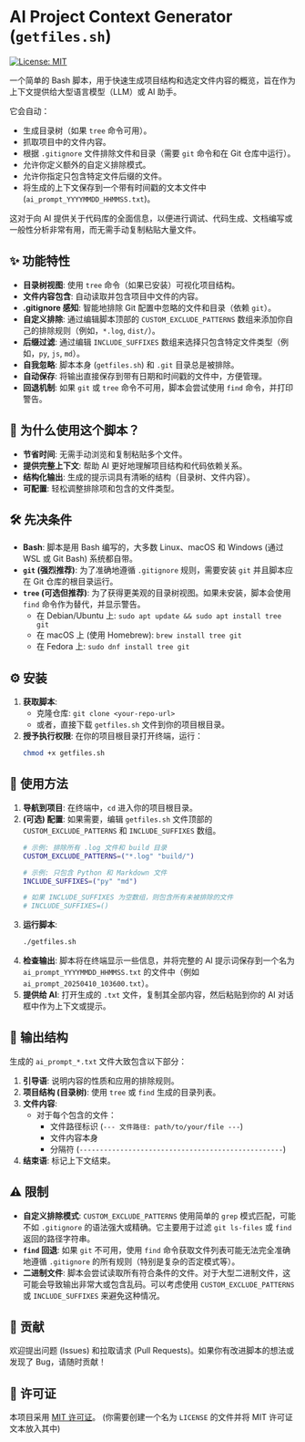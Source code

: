 # AI Project Context Generator (`getfiles.sh`)

[![License: MIT](https://img.shields.io/badge/License-MIT-yellow.svg)](https://opensource.org/licenses/MIT)

一个简单的 Bash 脚本，用于快速生成项目结构和选定文件内容的概览，旨在作为上下文提供给大型语言模型（LLM）或 AI 助手。

它会自动：

*   生成目录树（如果 `tree` 命令可用）。
*   抓取项目中的文件内容。
*   根据 `.gitignore` 文件排除文件和目录（需要 `git` 命令和在 Git 仓库中运行）。
*   允许你定义额外的自定义排除模式。
*   允许你指定只包含特定文件后缀的文件。
*   将生成的上下文保存到一个带有时间戳的文本文件中 (`ai_prompt_YYYYMMDD_HHMMSS.txt`)。

这对于向 AI 提供关于代码库的全面信息，以便进行调试、代码生成、文档编写或一般性分析非常有用，而无需手动复制粘贴大量文件。

## ✨ 功能特性

*   **目录树视图**: 使用 `tree` 命令（如果已安装）可视化项目结构。
*   **文件内容包含**: 自动读取并包含项目中文件的内容。
*   **.gitignore 感知**: 智能地排除 Git 配置中忽略的文件和目录（依赖 `git`）。
*   **自定义排除**: 通过编辑脚本顶部的 `CUSTOM_EXCLUDE_PATTERNS` 数组来添加你自己的排除规则（例如，`*.log`, `dist/`）。
*   **后缀过滤**: 通过编辑 `INCLUDE_SUFFIXES` 数组来选择只包含特定文件类型（例如，`py`, `js`, `md`）。
*   **自我忽略**: 脚本本身 (`getfiles.sh`) 和 `.git` 目录总是被排除。
*   **自动保存**: 将输出直接保存到带有日期和时间戳的文件中，方便管理。
*   **回退机制**: 如果 `git` 或 `tree` 命令不可用，脚本会尝试使用 `find` 命令，并打印警告。

## 🚀 为什么使用这个脚本？

*   **节省时间**: 无需手动浏览和复制粘贴多个文件。
*   **提供完整上下文**: 帮助 AI 更好地理解项目结构和代码依赖关系。
*   **结构化输出**: 生成的提示词具有清晰的结构（目录树、文件内容）。
*   **可配置**: 轻松调整排除项和包含的文件类型。

## 🛠️ 先决条件

*   **Bash**: 脚本是用 Bash 编写的，大多数 Linux、macOS 和 Windows (通过 WSL 或 Git Bash) 系统都自带。
*   **`git` (强烈推荐)**: 为了准确地遵循 `.gitignore` 规则，需要安装 `git` 并且脚本应在 Git 仓库的根目录运行。
*   **`tree` (可选但推荐)**: 为了获得更美观的目录树视图。如果未安装，脚本会使用 `find` 命令作为替代，并显示警告。
    *   在 Debian/Ubuntu 上: `sudo apt update && sudo apt install tree git`
    *   在 macOS 上 (使用 Homebrew): `brew install tree git`
    *   在 Fedora 上: `sudo dnf install tree git`

## ⚙️ 安装

1.  **获取脚本**:
    *   克隆仓库: `git clone <your-repo-url>`
    *   或者，直接下载 `getfiles.sh` 文件到你的项目根目录。
2.  **授予执行权限**: 在你的项目根目录打开终端，运行：
    ```bash
    chmod +x getfiles.sh
    ```

## 📝 使用方法

1.  **导航到项目**: 在终端中，`cd` 进入你的项目根目录。
2.  **(可选) 配置**: 如果需要，编辑 `getfiles.sh` 文件顶部的 `CUSTOM_EXCLUDE_PATTERNS` 和 `INCLUDE_SUFFIXES` 数组。
    ```bash
    # 示例: 排除所有 .log 文件和 build 目录
    CUSTOM_EXCLUDE_PATTERNS=("*.log" "build/")

    # 示例: 只包含 Python 和 Markdown 文件
    INCLUDE_SUFFIXES=("py" "md")

    # 如果 INCLUDE_SUFFIXES 为空数组，则包含所有未被排除的文件
    # INCLUDE_SUFFIXES=()
    ```
3.  **运行脚本**:
    ```bash
    ./getfiles.sh
    ```
4.  **检查输出**: 脚本将在终端显示一些信息，并将完整的 AI 提示词保存到一个名为 `ai_prompt_YYYYMMDD_HHMMSS.txt` 的文件中（例如 `ai_prompt_20250410_103600.txt`）。
5.  **提供给 AI**: 打开生成的 `.txt` 文件，复制其全部内容，然后粘贴到你的 AI 对话框中作为上下文或提示。

## 📄 输出结构

生成的 `ai_prompt_*.txt` 文件大致包含以下部分：

1.  **引导语**: 说明内容的性质和应用的排除规则。
2.  **项目结构 (目录树)**: 使用 `tree` 或 `find` 生成的目录列表。
3.  **文件内容**:
    *   对于每个包含的文件：
        *   文件路径标识 (`--- 文件路径: path/to/your/file ---`)
        *   文件内容本身
        *   分隔符 (`--------------------------------------------------`)
4.  **结束语**: 标记上下文结束。

## ⚠️ 限制

*   **自定义排除模式**: `CUSTOM_EXCLUDE_PATTERNS` 使用简单的 `grep` 模式匹配，可能不如 `.gitignore` 的语法强大或精确。它主要用于过滤 `git ls-files` 或 `find` 返回的路径字符串。
*   **`find` 回退**: 如果 `git` 不可用，使用 `find` 命令获取文件列表可能无法完全准确地遵循 `.gitignore` 的所有规则（特别是复杂的否定模式等）。
*   **二进制文件**: 脚本会尝试读取所有符合条件的文件。对于大型二进制文件，这可能会导致输出非常大或包含乱码。可以考虑使用 `CUSTOM_EXCLUDE_PATTERNS` 或 `INCLUDE_SUFFIXES` 来避免这种情况。

## 🤝 贡献

欢迎提出问题 (Issues) 和拉取请求 (Pull Requests)。如果你有改进脚本的想法或发现了 Bug，请随时贡献！

## 📜 许可证

本项目采用 [MIT 许可证](LICENSE)。 (你需要创建一个名为 `LICENSE` 的文件并将 MIT 许可证文本放入其中)
